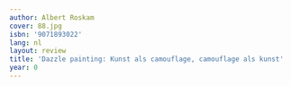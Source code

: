```yaml
---
author: Albert Roskam
cover: 88.jpg
isbn: '9071893022'
lang: nl
layout: review
title: 'Dazzle painting: Kunst als camouflage, camouflage als kunst'
year: 0
---
```


